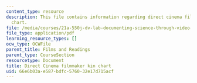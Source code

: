 ```yaml
---
content_type: resource
description: This file contains information regarding direct cinema filmmaker kin
  chart.
file: /media/courses/21a-550j-dv-lab-documenting-science-through-video-and-new-media-fall-2012/66e6b03ae587bdfc576032e17d715acf_MIT21A_550JF12_readDirec.pdf
file_type: application/pdf
learning_resource_types: []
ocw_type: OCWFile
parent_title: Films and Readings
parent_type: CourseSection
resourcetype: Document
title: Direct Cinema filmmaker kin chart
uid: 66e6b03a-e587-bdfc-5760-32e17d715acf
---
```


